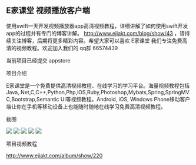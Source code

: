 ## E家课堂  视频播放客户端 

使用swift一天开发视频播放器app高清视频教程，详细讲解了如何使用swift开发app的过程并有专门的博客讲解。
http://www.ejiakt.com/blog/show/43 ，请持续关注博客，后期将更多精彩内容。希望大家可以喜欢 E家课堂 我们专注免费高清的视频教程。欢迎加入我们的 qq群 66574439

当前项目已经提交 appstore

项目介绍

E家课堂是一个免费提供高清视频教程、在线学习的学习平台。海量视频教程包括Java,.Net,C,C++,Python,Php,iOS,Ruby,Photoshop,Mybats,Spring,SpringMVC,Bootstrap,Semantic UI等视频教程。Android, iOS, Windows Phone移动客户端让你在手机等移动设备上也能随时随地在线学习免费高清视频教程。

截图

![](http://media.ejiakt.com/2MKvusG5otz3iLpdhti7ao.jpg)
![](http://media.ejiakt.com/WM8AUeb73Qaw92vCwgj6Hz.jpg)
![](http://media.ejiakt.com/QxPYWpCMMiJXxErp1zSnGd.jpg)
![](http://media.ejiakt.com/QGyRCG6HRsBPtyStNWYdbE.jpg)
![](http://media.ejiakt.com/HeVozd9gsEbxPypnRrZ1D4.jpg)



项目视频教程

http://www.ejiakt.com/album/show/220



